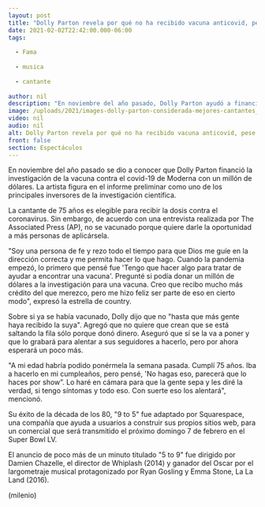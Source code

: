 ```yaml
---
layout: post
title: "Dolly Parton revela por qué no ha recibido vacuna anticovid, pese a donar 1 mdd para su investigación"
date: 2021-02-02T22:42:00.000-06:00
tags:
  
  - Fama
  
  - musica
  
  - cantante
  
author: nil
description: "En noviembre del año pasado, Dolly Parton ayudó a financiar un ensayo clínico inicial de la vacuna de Moderna. "
image: /uploads/2021/images-dolly-parton-considerada-mejores-cantantes_0_67_800_497.jpg
video: nil
audio: nil
alt: Dolly Parton revela por qué no ha recibido vacuna anticovid, pese a donar 1 mdd para su investigación
front: false
section: Espectáculos
---
```


En noviembre del año pasado se dio a conocer que Dolly Parton financió la investigación de la vacuna contra el covid-19 de Moderna con un millón de dólares. La artista figura en el informe preliminar como uno de los principales inversores de la investigación científica. 

La cantante de 75 años es elegible para recibir la dosis contra el coronavirus. Sin embargo, de acuerdo con una entrevista realizada por The Associated Press (AP), no se vacunado porque quiere darle la oportunidad a más personas de aplicársela. 

"Soy una persona de fe y rezo todo el tiempo para que Dios me guíe en la dirección correcta y me permita hacer lo que hago. Cuando la pandemia empezó, lo primero que pensé fue 'Tengo que hacer algo para tratar de ayudar a encontrar una vacuna'. Pregunté si podía donar un millón de dólares a la investigación para una vacuna. Creo que recibo mucho más crédito del que merezco, pero me hizo feliz ser parte de eso en cierto modo", expresó la estrella de country. 

Sobre si ya se había vacunado, Dolly dijo que no "hasta que más gente haya recibido la suya". Agregó que no quiere que crean que se está saltando la fila sólo porque donó dinero. Aseguró que sí se la va a poner y que lo grabará para alentar a sus seguidores a hacerlo, pero por ahora esperará un poco más.

"A mi edad habría podido ponérmela la semana pasada. Cumplí 75 años. Iba a hacerlo en mi cumpleaños, pero pensé, 'No hagas eso, parecerá que lo haces por show”. Lo haré en cámara para que la gente sepa y les diré la verdad, si tengo síntomas y todo eso. Con suerte eso los alentará", mencionó. 

Su éxito de la década de los 80, "9 to 5" fue adaptado por Squarespace, una compañía que ayuda a usuarios a construir sus propios sitios web, para un comercial que será transmitido el próximo domingo 7 de febrero en el Super Bowl LV. 

El anuncio de poco más de un minuto titulado "5 to 9" fue dirigido por Damien Chazelle, el director de Whiplash (2014) y ganador del Oscar por el largometraje musical protagonizado por Ryan Gosling y Emma Stone, La La Land (2016). 

(milenio)
